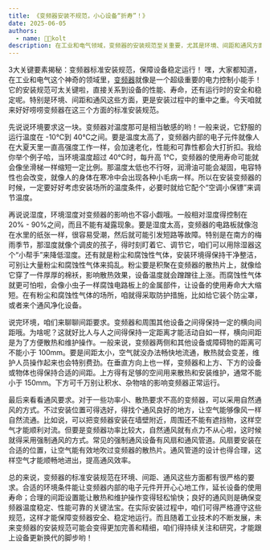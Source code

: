 ```yaml
---
title: 《变频器安装不规范，小心设备“折寿”！》
date: 2025-06-05
authors:
  - name: 🧑‍💼kolt
description: 在工业和电气领域，变频器的安装规范至关重要，尤其是环境、间距和通风方面。环境要求包括温度在 -10℃到 40℃、相对湿度在 20% - 90%且无凝露，要保持环境干净，避免大量粉尘和腐蚀性气体，可通过调节温度和湿度、安装防护设备来满足要求；间距要求变频器与周围设备在横向和垂直方向保持合适距离，横向两侧不小于 100mm，上方不小于 150mm，下方避免积水杂物；通风方面，小功率变频器可自然通风，安装在通风良好处，大功率则需强制通风，合理安装风扇和设计通风管道。遵守这些规范能保障变频器安全稳定运行，未来安装规范可能更完善精细，需持续关注研究。   
---
```


3大关键要素揭秘：变频器标准安装规范，保障设备稳定运行！ 
嘿，大家都知道，在工业和电气这个神奇的领域里，[变频器](https://www.lyskjd.com/products/vfd/)就像是一个超级重要的电力控制小能手！它的安装规范可太关键啦，直接关系到设备的性能、寿命，还有运行时的安全和稳定呢。特别是环境、间距和通风这些方面，更是安装过程中的重中之重。今天咱就来好好唠唠变频器在这三个方面的标准安装规范。

先说说环境要求这一块。变频器对温度那可是相当敏感的哟！一般来说，它舒服的运行温度在 -10℃到 40℃之间。要是温度太高了，变频器内部的电子元件就像人在大夏天里一直高强度工作一样，会加速老化，性能和可靠性都会大打折扣。我给你举个例子哈，当环境温度超过 40℃时，每升高 1℃，变频器的使用寿命可能就会像坐滑梯一样缩短一定比例。那温度太低也不行呀，润滑油可能会凝固，电容特性也会改变，就像人的身体在寒冷中会出现各种小毛病一样。所以在安装变频器的时候，一定要好好考虑安装场所的温度条件，必要时就给它配个“空调小保镖”来调节温度。

再说说湿度，环境湿度对变频器的影响也不容小觑哦。一般相对湿度得控制在 20% - 90%之间，而且不能有凝露现象。要是湿度太高，变频器的电路板就像泡在水里的纸张一样，很容易受潮，然后就可能引发短路等故障。特别是在南方的梅雨季节，那湿度就像个调皮的孩子，得时刻盯着它、调节它，咱们可以用除湿器这个“小帮手”来降低湿度。还有就是粉尘和腐蚀性气体，安装环境得保持干净整洁，可别让大量粉尘和腐蚀性气体来捣乱。粉尘要是积聚在变频器的散热片上，就像给它穿了一件厚厚的棉袄，影响散热效果，设备温度就会蹭蹭往上涨。而腐蚀性气体就更可怕啦，会像小虫子一样腐蚀电路板上的金属部件，让设备的使用寿命大大缩短。在有粉尘和腐蚀性气体的场所，咱就得采取防护措施，比如给它装个防尘罩，或者来个通风净化设备。

说完环境，咱们来聊聊间距要求。变频器和周围其他设备之间得保持一定的横向间距哦。为啥呢？这就好比人与人之间得保持一定距离才能活动自如一样，横向间距是为了方便散热和维护操作。一般来说，变频器两侧和其他设备或障碍物的距离可不能小于 100mm。要是间距太小，空气就没办法畅快地流通，散热就会变差，维护人员操作起来也会特别费劲。在垂直方向上也一样，变频器和上方、下方的设备或物体也得保持合适的间距。上方得有足够的空间用来散热和安装维护，通常不能小于 150mm。下方可千万别让积水、杂物啥的影响变频器正常运行。

最后来看看通风要求。对于一些功率小、散热要求不高的变频器，可以采用自然通风的方式。不过安装位置可得选好，得找个通风良好的地方，让空气能够像风一样自然流通。比如说，可以把变频器安装在墙壁附近，周围还不能有遮挡物，这样空气才能顺利对流。但要是变频器功率比较大，自然通风就有点力不从心啦，这时候就得采用强制通风的方式。常见的强制通风设备有风扇和通风管道。风扇要安装在合适的位置，让空气能有效地吹过变频器的散热片。通风管道的设计也得合理，这样空气才能顺畅地进出，提高通风效率。

总的来说，变频器的标准安装规范在环境、间距、通风这些方面都有很严格的要求。合适的环境条件能让变频器内部的电子元件开开心心地工作，延长设备的使用寿命；合理的间距设置能让散热和维护操作变得轻松愉快；良好的通风则是确保变频器温度稳定、性能可靠的关键法宝。在实际安装过程中，咱们可得严格遵守这些规范，这样才能保障变频器安全、稳定地运行。而且随着工业技术的不断发展，未来变频器的安装规范可能会变得更加完善和精细，咱们得持续关注和研究，才能跟上设备更新换代的脚步哟！ 